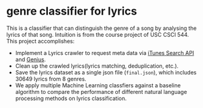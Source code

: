 # genre classifier for lyrics

This is a classifier that can distinguish the genre of a song by analysing the lyrics of that song. Intuition is from the course project of USC CSCI 544. This project accomplishes:

- Implement a Lyrics crawler to request meta data via [iTunes Search API](https://developer.apple.com/library/archive/documentation/AudioVideo/Conceptual/iTuneSearchAPI/index.html) and [Genius](https://genius.com/).
- Clean up the crawled lyrics(lyrics matching, deduplication, etc.).
- Save the lyrics dataset as a single json file (`final.json`), which includes 30649 lyrics from 8 genres.
- We apply multiple Machine Learning classfiers against a baseline algorithm to compare the performance of different natural language processing methods on lyrics classification. 
